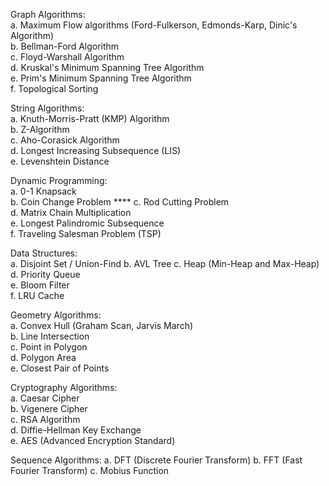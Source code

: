 Graph Algorithms:  
a. Maximum Flow algorithms (Ford-Fulkerson, Edmonds-Karp, Dinic's Algorithm)  
b. Bellman-Ford Algorithm  
c. Floyd-Warshall Algorithm  
d. Kruskal's Minimum Spanning Tree Algorithm  
e. Prim's Minimum Spanning Tree Algorithm  
f. Topological Sorting  

String Algorithms:  
a. Knuth-Morris-Pratt (KMP) Algorithm  
b. Z-Algorithm  
c. Aho-Corasick Algorithm  
d. Longest Increasing Subsequence (LIS)  
e. Levenshtein Distance

Dynamic Programming:  
a. 0-1 Knapsack  
b. Coin Change Problem  ****
c. Rod Cutting Problem  
d. Matrix Chain Multiplication  
e. Longest Palindromic Subsequence  
f. Traveling Salesman Problem (TSP)  

Data Structures:  
a. Disjoint Set / Union-Find 
b. AVL Tree
c. Heap (Min-Heap and Max-Heap)  
d. Priority Queue  
e. Bloom Filter  
f. LRU Cache  

Geometry Algorithms:  
a. Convex Hull (Graham Scan, Jarvis March)  
b. Line Intersection  
c. Point in Polygon  
d. Polygon Area  
e. Closest Pair of Points  

Cryptography Algorithms:  
a. Caesar Cipher  
b. Vigenere Cipher  
c. RSA Algorithm  
d. Diffie-Hellman Key Exchange  
e. AES (Advanced Encryption Standard)  

Sequence Algorithms: 
a. DFT (Discrete Fourier Transform)
b. FFT (Fast Fourier Transform)
c. Mobius Function
